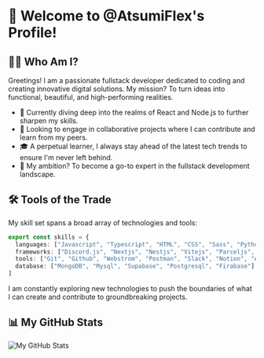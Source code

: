 # 🚀 Welcome to @AtsumiFlex's Profile!

## 👨‍💻 Who Am I?
Greetings! I am a passionate fullstack developer dedicated to coding and creating innovative digital solutions. My mission? To turn ideas into functional, beautiful, and high-performing realities.

- 🌱 Currently diving deep into the realms of React and Node.js to further sharpen my skills.
- 👯 Looking to engage in collaborative projects where I can contribute and learn from my peers.
- 🎓 A perpetual learner, I always stay ahead of the latest tech trends to ensure I'm never left behind.
- 💼 My ambition? To become a go-to expert in the fullstack development landscape.

## 🛠️ Tools of the Trade

My skill set spans a broad array of technologies and tools:

```typescript
export const skills = {
  languages: ["Javascript", "Typescript", "HTML", "CSS", "Sass", "Python", "EJS", "PugJs"],
  frameworks: ["Discord.js", "Nextjs", "Nestjs", "Vitejs", "Parceljs", "Mongoose"],
  tools: ["Git", "Github", "Webstrom", "Postman", "Slack", "Notion", "Arc"],
  database: ["MongoDB", "Mysql", "Supabase", "Postgresql", "Firabase"]
]
```

I am constantly exploring new technologies to push the boundaries of what I can create and contribute to groundbreaking projects.

## 📊 My GitHub Stats

![My GitHub Stats](https://github-readme-stats.vercel.app/api?username=AtsumiFlex&show_icons=true&theme=tokyonight)
